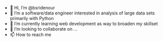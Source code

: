 - 👋 Hi, I’m @bsridenour
- 👀 I’m a software/data engineer interested in analysis of large data sets primarily with Python
- 🌱 I’m currently learning web development as way to broaden my skillset 
- 💞️ I’m looking to collaborate on ...
- 📫 How to reach me 

<!---
bsridenour/bsridenour is a ✨ special ✨ repository because its `README.md` (this file) appears on your GitHub profile.
You can click the Preview link to take a look at your changes.
--->
